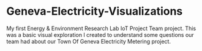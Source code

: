 # Geneva-Electricity-Visualizations
My first Energy &amp; Environment Research Lab IoT Project Team project. This was a basic visual exploration I created to understand some questions our team had about our Town Of Geneva Electricity Metering project.
